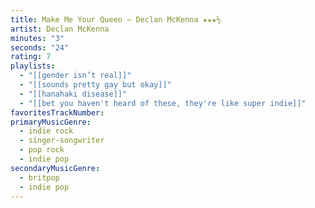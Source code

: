 ```yaml
---
title: Make Me Your Queen — Declan McKenna ★★★½
artist: Declan McKenna
minutes: "3"
seconds: "24"
rating: 7
playlists:
  - "[[gender isn’t real]]"
  - "[[sounds pretty gay but okay]]"
  - "[[hanahaki disease]]"
  - "[[bet you haven't heard of these, they're like super indie]]"
favoritesTrackNumber:
primaryMusicGenre:
  - indie rock
  - singer-songwriter
  - pop rock
  - indie pop
secondaryMusicGenre:
  - britpop
  - indie pop
---
```

